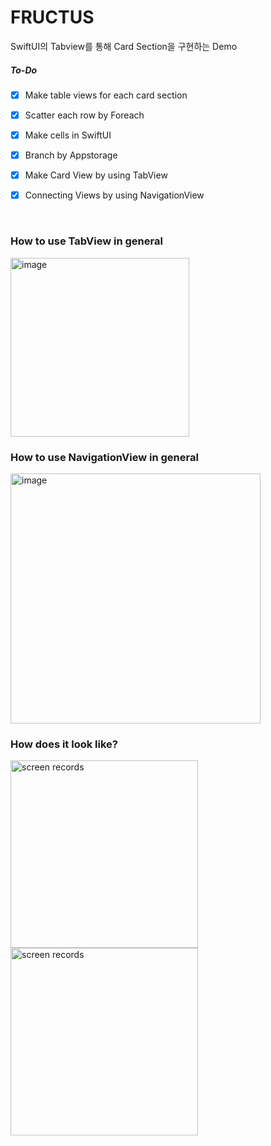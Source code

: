 # FRUCTUS
SwiftUI의 Tabview를 통해 Card Section을 구현하는 Demo

##### To-Do
- [x] Make table views for each card section
- [x] Scatter each row by Foreach
- [x] Make cells in SwiftUI
- [x] Branch by Appstorage
- [x] Make Card View by using TabView
- [x] Connecting Views by using NavigationView


</br>

### How to use TabView in general
<img width="286" alt="image" src="https://user-images.githubusercontent.com/57023279/210174747-0a22c4bd-d084-488c-b013-146917466e04.png">
</br>

### How to use NavigationView in general
<img width="400" alt="image" src="https://user-images.githubusercontent.com/57023279/216019366-88cee13b-21b2-4612-ba1f-67573278f507.png">
</br>

### How does it look like?

<img width="300" alt="screen records" src="https://user-images.githubusercontent.com/57023279/210174868-6644bacb-3436-4a33-978e-e845d8440d24.gif">
<img width="300" alt="screen records" src="https://user-images.githubusercontent.com/57023279/216019041-4989240a-10ea-44f8-b889-8c2b5d64c70d.gif">

